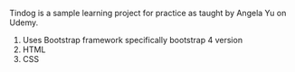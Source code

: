 Tindog is a sample learning project for practice as taught by Angela Yu on Udemy.

1. Uses Bootstrap framework specifically bootstrap 4 version
2. HTML
3. CSS
